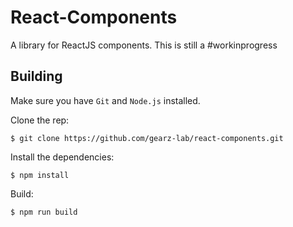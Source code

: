 React-Components
===

A library for ReactJS components. This is still a #workinprogress

Building
---

Make sure you have `Git` and `Node.js` installed.

Clone the rep:

    $ git clone https://github.com/gearz-lab/react-components.git

Install the dependencies:

    $ npm install

Build:

    $ npm run build